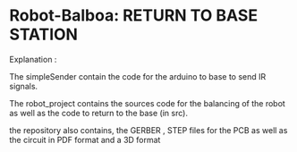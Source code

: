 # Robot-Balboa: RETURN TO BASE STATION

Explanation : 

The simpleSender contain the code for the arduino to base to send IR signals.

The robot_project contains the sources code for the balancing of the robot as well as the code to return to the base (in src). 

the repository also contains, the GERBER , STEP files for the PCB as well as the circuit in PDF format and a 3D format
